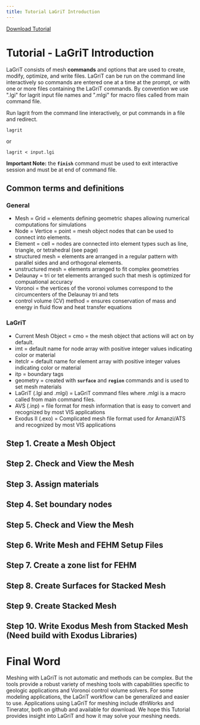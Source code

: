 ```yaml
---
title: Tutorial LaGriT Introduction
---
```


<link rel="stylesheet" href="{{ "/assets/css/index_page_style.css" | relative_url }}">

<div class="button" id="button-3">
   <div id="circle"></div>
   <a href="{{ "/pages/tutorial/lagrit_introduction/index" | relative_url }}">Download Tutorial</a>
</div>

# Tutorial - LaGriT Introduction

LaGriT consists of mesh **commands** and options that are used to create, modify, optimize, and write files. LaGriT can be run on the command line interactively so commands are entered one at a time at the prompt, or with one or more files containing the LaGriT commands. By convention we use ".lgi" for lagrit input file names and ".mlgi" for macro files called from main command file.

Run lagrit from the command line interactively, or put commands in a file and redirect.
```
lagrit
```
or
```
lagrit < input.lgi
```
**Important Note:** the **`finish`** command must be used to exit interactive session and must be at end of command file.



## Common terms and definitions

### General

- Mesh = Grid = elements defining geometric shapes allowing numerical computations for simulations 
- Node = Vertice = point = mesh object nodes that can be used to connect into elements.
- Element = cell = nodes are connected into element types such as line, triangle, or tetrahedral (see page)
- structured mesh = elements are arranged in a regular pattern with parallel sides and and orthogonal elements.
- unstructured mesh = elements arranged to fit complex geometries
- Delaunay = tri or tet elements arranged such that mesh is optimized for compuational accuracy
- Voronoi = the vertices of the voronoi volumes correspond to the circumcenters of the Delaunay tri and tets 
- control volume (CV) method = ensures conservation of mass and energy in fluid flow and heat transfer equations

### LaGriT

- Current Mesh Object = cmo = the mesh object that actions will act on by default.
- imt = default name for node array with positive integer values indicating color or material
- itetclr = default name for element array with positive integer values indicating color or material
- itp = boundary tags
- geometry = created with **`surface`** and **`region`** commands and is used to set mesh materials
- LaGriT (.lgi and .mlgi) = LaGriT command files where .mlgi is a macro called from main command files.
- AVS (.inp) = file format for mesh information that is easy to convert and recognized by most VIS applications
- Exodus II (.exo) = Complicated mesh file format used for Amanzi/ATS and recognized by most VIS applications


## Step 1. Create a Mesh Object

## Step 2. Check and View the Mesh

## Step 3. Assign materials

## Step 4. Set boundary nodes

## Step 5. Check and View the Mesh

## Step 6. Write Mesh and FEHM Setup Files 

## Step 7. Create a zone list for FEHM 

## Step 8. Create Surfaces for Stacked Mesh

## Step 9. Create Stacked Mesh

## Step 10. Write Exodus Mesh from Stacked Mesh (Need build with Exodus Libraries)

# Final Word

Meshing with LaGriT is not automatic and methods can be complex. But the tools provide a robust variety of meshing tools with capabilities specific to geologic applications and Voronoi control volume solvers. For some modeling applications, the LaGriT workflow can be generalized and easier to use. Applications using LaGriT for meshing include dfnWorks and Tinerator, both on github and available for download. We hope this Tutorial provides insight into LaGriT and how it may solve your meshing needs.

